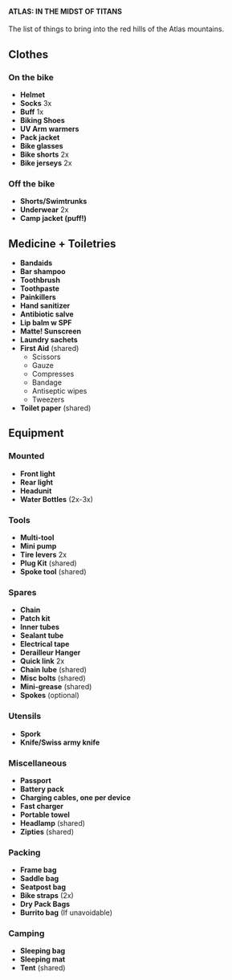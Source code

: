 #### ATLAS: IN THE MIDST OF TITANS

The list of things to bring into the red hills of the Atlas mountains.

## Clothes

### On the bike

- **Helmet**
- **Socks** 3x
- **Buff** 1x
- **Biking Shoes**
- **UV Arm warmers**
- **Pack jacket**
- **Bike glasses**
- **Bike shorts** 2x
- **Bike jerseys** 2x 

### Off the bike

- **Shorts/Swimtrunks**
- **Underwear** 2x
- **Camp jacket (puff!)**

## Medicine + Toiletries

- **Bandaids**
- **Bar shampoo**
- **Toothbrush**
- **Toothpaste**
- **Painkillers**
- **Hand sanitizer**
- **Antibiotic salve**
- **Lip balm w SPF**
- **Matte! Sunscreen**
- **Laundry sachets**
- **First Aid** (shared)
  - Scissors
  - Gauze
  - Compresses
  - Bandage
  - Antiseptic wipes
  - Tweezers
- **Toilet paper** (shared)

## Equipment

### Mounted

- **Front light**
- **Rear light**
- **Headunit**
- **Water Bottles** (2x-3x)

### Tools

- **Multi-tool**
- **Mini pump**
- **Tire levers** 2x
- **Plug Kit** (shared)
- **Spoke tool** (shared)

### Spares

- **Chain**
- **Patch kit**
- **Inner tubes**
- **Sealant tube**
- **Electrical tape**
- **Derailleur Hanger**
- **Quick link** 2x
- **Chain lube** (shared)
- **Misc bolts** (shared)
- **Mini-grease** (shared)
- **Spokes** (optional)

### Utensils

- **Spork**
- **Knife/Swiss army knife**

### Miscellaneous

- **Passport**
- **Battery pack**
- **Charging cables, one per device**
- **Fast charger**
- **Portable towel**
- **Headlamp** (shared)
- **Zipties** (shared)

### Packing

- **Frame bag**
- **Saddle bag**
- **Seatpost bag**
- **Bike straps** (2x)
- **Dry Pack Bags**
- **Burrito bag** (If unavoidable)


### Camping

- **Sleeping bag**
- **Sleeping mat**
- **Tent** (shared)
